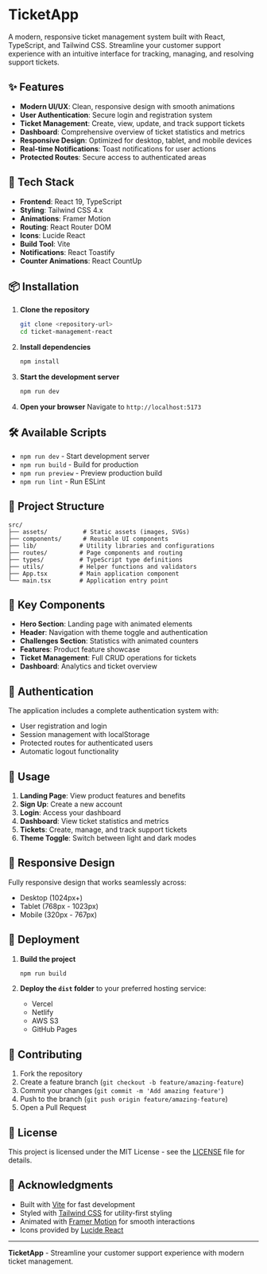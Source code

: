 # TicketApp

A modern, responsive ticket management system built with React, TypeScript, and Tailwind CSS. Streamline your customer support experience with an intuitive interface for tracking, managing, and resolving support tickets.

## ✨ Features

- **Modern UI/UX**: Clean, responsive design with smooth animations
- **User Authentication**: Secure login and registration system
- **Ticket Management**: Create, view, update, and track support tickets
- **Dashboard**: Comprehensive overview of ticket statistics and metrics
- **Responsive Design**: Optimized for desktop, tablet, and mobile devices
- **Real-time Notifications**: Toast notifications for user actions
- **Protected Routes**: Secure access to authenticated areas

## 🚀 Tech Stack

- **Frontend**: React 19, TypeScript
- **Styling**: Tailwind CSS 4.x
- **Animations**: Framer Motion
- **Routing**: React Router DOM
- **Icons**: Lucide React
- **Build Tool**: Vite
- **Notifications**: React Toastify
- **Counter Animations**: React CountUp

## 📦 Installation

1. **Clone the repository**
   ```bash
   git clone <repository-url>
   cd ticket-management-react
   ```

2. **Install dependencies**
   ```bash
   npm install
   ```

3. **Start the development server**
   ```bash
   npm run dev
   ```

4. **Open your browser**
   Navigate to `http://localhost:5173`

## 🛠️ Available Scripts

- `npm run dev` - Start development server
- `npm run build` - Build for production
- `npm run preview` - Preview production build
- `npm run lint` - Run ESLint

## 📁 Project Structure

```
src/
├── assets/          # Static assets (images, SVGs)
├── components/      # Reusable UI components
├── lib/            # Utility libraries and configurations
├── routes/         # Page components and routing
├── types/          # TypeScript type definitions
├── utils/          # Helper functions and validators
├── App.tsx         # Main application component
└── main.tsx        # Application entry point
```

## 🎨 Key Components

- **Hero Section**: Landing page with animated elements
- **Header**: Navigation with theme toggle and authentication
- **Challenges Section**: Statistics with animated counters
- **Features**: Product feature showcase
- **Ticket Management**: Full CRUD operations for tickets
- **Dashboard**: Analytics and ticket overview

## 🔐 Authentication

The application includes a complete authentication system with:
- User registration and login
- Session management with localStorage
- Protected routes for authenticated users
- Automatic logout functionality

## 🎯 Usage

1. **Landing Page**: View product features and benefits
2. **Sign Up**: Create a new account
3. **Login**: Access your dashboard
4. **Dashboard**: View ticket statistics and metrics
5. **Tickets**: Create, manage, and track support tickets
6. **Theme Toggle**: Switch between light and dark modes

## 📱 Responsive Design

Fully responsive design that works seamlessly across:
- Desktop (1024px+)
- Tablet (768px - 1023px)
- Mobile (320px - 767px)

## 🚀 Deployment

1. **Build the project**
   ```bash
   npm run build
   ```

2. **Deploy the `dist` folder** to your preferred hosting service:
   - Vercel
   - Netlify
   - AWS S3
   - GitHub Pages

## 🤝 Contributing

1. Fork the repository
2. Create a feature branch (`git checkout -b feature/amazing-feature`)
3. Commit your changes (`git commit -m 'Add amazing feature'`)
4. Push to the branch (`git push origin feature/amazing-feature`)
5. Open a Pull Request

## 📄 License

This project is licensed under the MIT License - see the [LICENSE](LICENSE) file for details.

## 🙏 Acknowledgments

- Built with [Vite](https://vitejs.dev/) for fast development
- Styled with [Tailwind CSS](https://tailwindcss.com/) for utility-first styling
- Animated with [Framer Motion](https://www.framer.com/motion/) for smooth interactions
- Icons provided by [Lucide React](https://lucide.dev/)

---

**TicketApp** - Streamline your customer support experience with modern ticket management.